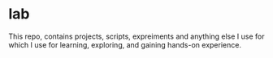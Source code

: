 # lab
This repo, contains projects, scripts, expreiments and anything else I use for which I use for learning, exploring, and gaining hands-on experience. 
